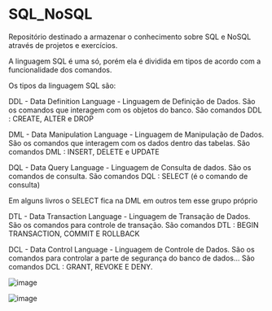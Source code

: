 # SQL_NoSQL
Repositório destinado a armazenar o conhecimento sobre SQL e NoSQL através de projetos e exercícios.





A linguagem SQL é uma só, porém ela é dividida em tipos de acordo com a funcionalidade dos comandos.

Os tipos da linguagem SQL são:

DDL - Data Definition Language - Linguagem de Definição de Dados.
São os comandos que interagem com os objetos do banco.
São comandos DDL : CREATE, ALTER e DROP


DML - Data Manipulation Language - Linguagem de Manipulação de Dados.
São os comandos que interagem com os dados dentro das tabelas.
São comandos DML : INSERT, DELETE e UPDATE

DQL - Data Query Language - Linguagem de Consulta de dados.
São os comandos de consulta.
São comandos DQL : SELECT (é o comando de consulta)

Em alguns livros o SELECT fica na DML em outros tem esse grupo próprio

DTL - Data Transaction Language - Linguagem de Transação de Dados.
São os comandos para controle de transação.
São comandos DTL : BEGIN TRANSACTION, COMMIT E ROLLBACK

DCL - Data Control Language - Linguagem de Controle de Dados.
São os comandos para controlar a parte de segurança do banco de dados...
São comandos DCL : GRANT, REVOKE E DENY.





![image](https://github.com/josemerlos/SQL_NoSQL/assets/50033164/c428c142-0db5-4aa8-9b80-d891529472e0)



![image](https://github.com/josemerlos/SQL_NoSQL/assets/50033164/721abe9b-3abb-410c-9214-09dd2c3e9f58)


